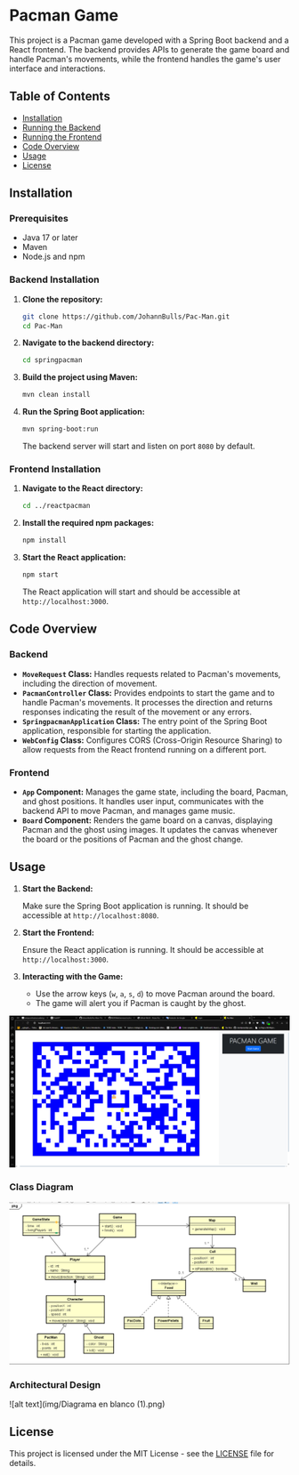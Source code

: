 # Pacman Game

This project is a Pacman game developed with a Spring Boot backend and a React frontend. The backend provides APIs to generate the game board and handle Pacman's movements, while the frontend handles the game's user interface and interactions.

## Table of Contents

- [Installation](#installation)
- [Running the Backend](#running-the-backend)
- [Running the Frontend](#running-the-frontend)
- [Code Overview](#code-overview)
- [Usage](#usage)
- [License](#license)

## Installation

### Prerequisites

- Java 17 or later
- Maven
- Node.js and npm

### Backend Installation

1. **Clone the repository:**

    ```bash
    git clone https://github.com/JohannBulls/Pac-Man.git
    cd Pac-Man
    ```

2. **Navigate to the backend directory:**

    ```bash
    cd springpacman
    ```

3. **Build the project using Maven:**

    ```bash
    mvn clean install
    ```

4. **Run the Spring Boot application:**

    ```bash
    mvn spring-boot:run
    ```

    The backend server will start and listen on port `8080` by default.

### Frontend Installation

1. **Navigate to the React directory:**

    ```bash
    cd ../reactpacman
    ```

2. **Install the required npm packages:**

    ```bash
    npm install
    ```

3. **Start the React application:**

    ```bash
    npm start
    ```

    The React application will start and should be accessible at `http://localhost:3000`.

## Code Overview

### Backend

- **`MoveRequest` Class:** Handles requests related to Pacman's movements, including the direction of movement.
- **`PacmanController` Class:** Provides endpoints to start the game and to handle Pacman's movements. It processes the direction and returns responses indicating the result of the movement or any errors.
- **`SpringpacmanApplication` Class:** The entry point of the Spring Boot application, responsible for starting the application.
- **`WebConfig` Class:** Configures CORS (Cross-Origin Resource Sharing) to allow requests from the React frontend running on a different port.

### Frontend

- **`App` Component:** Manages the game state, including the board, Pacman, and ghost positions. It handles user input, communicates with the backend API to move Pacman, and manages game music.
- **`Board` Component:** Renders the game board on a canvas, displaying Pacman and the ghost using images. It updates the canvas whenever the board or the positions of Pacman and the ghost change.

## Usage

1. **Start the Backend:**

    Make sure the Spring Boot application is running. It should be accessible at `http://localhost:8080`.

2. **Start the Frontend:**

    Ensure the React application is running. It should be accessible at `http://localhost:3000`.

3. **Interacting with the Game:**

    - Use the arrow keys (`w`, `a`, `s`, `d`) to move Pacman around the board.
    - The game will alert you if Pacman is caught by the ghost.

![alt text](img/image2.png)

### Class Diagram

![alt text](img/image.png)

### Architectural Design

![alt text](img/Diagrama en blanco (1).png)

## License

This project is licensed under the MIT License - see the [LICENSE](LICENSE) file for details.
